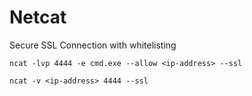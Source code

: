 # Netcat

Secure SSL Connection with whitelisting

```text
ncat -lvp 4444 -e cmd.exe --allow <ip-address> --ssl
```

```text
ncat -v <ip-address> 4444 --ssl
```

